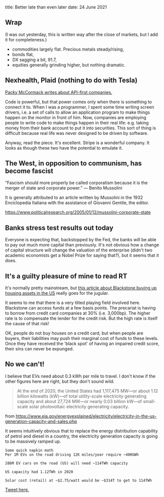 title: Better late than even later
date: 24 June 2021

## Wrap

(I was out yesterday, this is written way after the close of markets, but I add it for completeness.)

- commodities largely flat. Precious metals steady/rising,
- bonds flat,
- DX sagging a bit, 91.7,
- equities generally grinding higher, but nothing dramatic.

## Nexhealth, Plaid (nothing to do with Tesla)

[Packy McCormack writes about API-first companies.](https://www.notboring.co/p/the-secret-3-step-master-plan-to)

Code is powerful, but that power comes only when there is something to connect it to.
When I was a programmer, I spent some time writing screen drivers, i.e. a set of calls to allow an application program to make things happen on the monitor in front of him.
Now, companies are employing people to write code to make things happen in their real life: e.g. taking money from their bank account to put it into securities. This sort of thing is difficult because real life was never designed to be driven by software.

Anyway, read the piece. It's excellent.
Stripe is a wonderful company. It looks as though these two have the potential to emulate it.

## The West, in opposition to communism, has become fascist
“Fascism should more properly be called corporatism because it is the merger of state and corporate power.” — Benito Mussolini

It is generally attributed to an article written by Mussolini in the 1932 Enciclopedia Italiana with the assistance of Giovanni Gentile, the editor.

https://www.politicalresearch.org/2005/01/12/mussolini-corporate-state

## Banks stress test results out today

Everyone is expecting that, backstopped by the Fed, the banks will be able to pay out much more capital than previously.
It's not obvious how a change of capital structure will change the valuation of the enterprise (didn't two academic economists get a Nobel Prize for saying that?), but it seems that it does.

## It's a guilty pleasure of mine to read RT

It's normally pretty mainstream, but 
[this article about Blackstone buying up housing assets in the US](https://www.rt.com/op-ed/527300-blackstone-asset-stripping-realestate-ripoff/) really goes for the jugular.

It seems to me that there is a very tilted playing field involved here. 
Blackstone can access funds at a few basis points. 
The precariat is having to borrow from credit card companies at 30% (i.e. 3,000bp). 
The higher rate is to compensate the lender for the credit risk. 
But the high rate is itself the cause of that risk!

OK, people do not buy houses on a credit card, but when people are buyers, their liabilities may push their marginal cost of funds to these levels. 
Once they have received the 'black spot' of having an impaired credit score, their sins can never be expunged.

## No we can't!

I believe that EVs need about 0.3 kWh per mile to travel. 
I don't know if the other figures here are right, but they don't sound wild.

> At the end of 2020, the United States had 1,117,475 MW—or about 1.12 billion kilowatts (kW)—of total utility-scale electricity generating capacity and about 27,724 MW—or nearly 0.03 billion kW—of small-scale solar photovoltaic electricity generating capacity.

from https://www.eia.gov/energyexplained/electricity/electricity-in-the-us-generation-capacity-and-sales.php

It seems intuitively obvious that to replace the energy distribution capability of petrol and diesel in a country, the electricity generation capacity is going to be massively ramped up.

```
Some quick napkin math
Per 1M EVs on the road driving 12K miles/year require ~400GWh 

286M EV cars on the road (US) will need ~114TWh capacity

US capacity had 1.12TWh in 2020

Solar cost (retail) at ~$2.75/watt would be ~$314T to get to 114TWh
```

[Tweet here.](https://twitter.com/SteelNicho/status/1407760506748735495?s=20)


